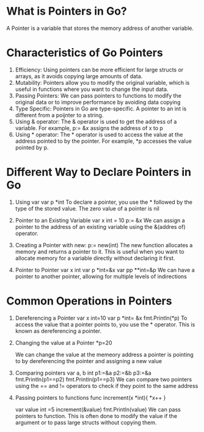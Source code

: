 # What is Pointers in Go?
A Pointer is a variable that stores the memory address of another variable.

# Characteristics of Go Pointers
1. Efficiency: Using pointers can be more efficient for large structs or arrays, as it avoids copying large amounts of data.
2. Mutability: Pointers allow you to modify the original variable, which is useful in functions where you want to change the input data.
3. Passing Pointers: We can pass pointers to functions to modify the original data or to improve performance by avoiding data copying
4. Type Specific: Pointers in Go are type-specific. A pointer to an int is different from a poijnter to a string.
5. Using & operator: The & operator is used to get the address of a variable. For example, p:= &x assigns the address of x to p
6. Using * operator: The * operator is used to access the value at the address pointed to by the pointer. For example, *p accesses the value pointed by p.


# Different Way to Declare Pointers in Go

1. Using var
   var p *int
   To declare a pointer, you use the * followed by the type of the stored value. The zero value of a pointer is nil 

2. Pointer to an Existing Variable
   var x int = 10
   p:= &x
   We can assign a pointer to the address of an existing variable using the &(addres of) operator.

3. Creating a Pointer with new:
   p:= new(int)
   The new function allocates a memory and returns a pointer to it. This is useful when you want to allocate memory for a variable directly without declaring it first.

4. Pointer to Pointer
   var x int
   var p *int=&x
   var pp **int=&p
   We can have a pointer to another pointer, allowing for multiple levels of indirections

# Common Operations in Pointers
1. Dereferencing a Pointer
   var x int=10
   var p *int= &x
   fmt.Println(*p)
   To access the value that a pointer points to, you use the * operator. This is known as dereferencing a pointer.

2. Changing the value at a Pointer
   *p=20 
   <!--changes the value of x to 20 -->
   We can change the value at the memeory address a pointer is pointing to by dereferencing the pointer and assigning a new value

3. Comparing pointers
   var a, b int
   p1:=&a
   p2:=&b
   p3:=&a
   fmt.Println(p1==p2)
   fmt.Println(p1==p3)
   We can compare two pointers using the == and != operators to check if they point to the same address

4. Passing pointers to functions
   func increment(x *int){
    *x++
   }

   var value int =5
   increment(&value)
   fmt.Println(value)
   We can pass pointers to function. This is often done to modify the value if the argument or to pass large structs without copying them.
